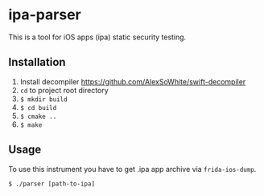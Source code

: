 # ipa-parser
This is a tool for iOS apps (ipa) static security testing.
## Installation
1. Install decompiler https://github.com/AlexSoWhite/swift-decompiler
2. `cd` to project root directory 
3. `$ mkdir build`
4. `$ cd build`
5. `$ cmake ..`
6. `$ make`

## Usage
To use this instrument you have to get .ipa app archive via ```frida-ios-dump```.
```
$ ./parser [path-to-ipa]
```
